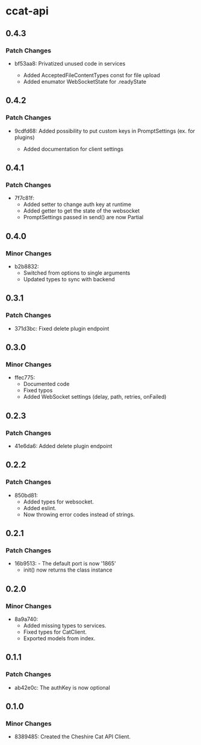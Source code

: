 # ccat-api

## 0.4.3

### Patch Changes

- bf53aa8: Privatized unused code in services

  - Added AcceptedFileContentTypes const for file upload
  - Added enumator WebSocketState for .readyState

## 0.4.2

### Patch Changes

- 9cdfd68: Added possibility to put custom keys in PromptSettings (ex. for plugins)

  - Added documentation for client settings

## 0.4.1

### Patch Changes

- 7f7c81f:
  - Added setter to change auth key at runtime
  - Added getter to get the state of the websocket
  - PromptSettings passed in send() are now Partial

## 0.4.0

### Minor Changes

- b2b8832:
  - Switched from options to single arguments
  - Updated types to sync with backend

## 0.3.1

### Patch Changes

- 371d3bc: Fixed delete plugin endpoint

## 0.3.0

### Minor Changes

- ffec775:
  - Documented code
  - Fixed typos
  - Added WebSocket settings (delay, path, retries, onFailed)

## 0.2.3

### Patch Changes

- 41e6da6: Added delete plugin endpoint

## 0.2.2

### Patch Changes

- 850bd81:
  - Added types for websocket.
  - Added eslint.
  - Now throwing error codes instead of strings.

## 0.2.1

### Patch Changes

- 16b9513: - The default port is now '1865'
  - init() now returns the class instance

## 0.2.0

### Minor Changes

- 8a9a740:
  - Added missing types to services.
  - Fixed types for CatClient.
  - Exported models from index.

## 0.1.1

### Patch Changes

- ab42e0c: The authKey is now optional

## 0.1.0

### Minor Changes

- 8389485: Created the Cheshire Cat API Client.
